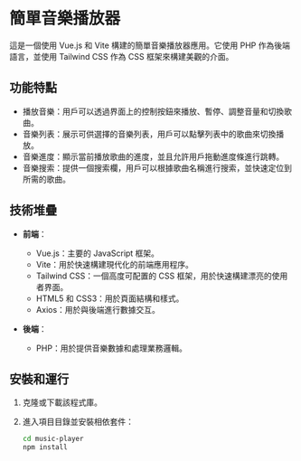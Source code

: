 # 簡單音樂播放器

這是一個使用 Vue.js 和 Vite 構建的簡單音樂播放器應用。它使用 PHP 作為後端語言，並使用 Tailwind CSS 作為 CSS 框架來構建美觀的介面。

## 功能特點

- 播放音樂：用戶可以透過界面上的控制按鈕來播放、暫停、調整音量和切換歌曲。
- 音樂列表：展示可供選擇的音樂列表，用戶可以點擊列表中的歌曲來切換播放。
- 音樂進度：顯示當前播放歌曲的進度，並且允許用戶拖動進度條進行跳轉。
- 音樂搜索：提供一個搜索欄，用戶可以根據歌曲名稱進行搜索，並快速定位到所需的歌曲。

## 技術堆疊

- **前端**：
  - Vue.js：主要的 JavaScript 框架。
  - Vite：用於快速構建現代化的前端應用程序。
  - Tailwind CSS：一個高度可配置的 CSS 框架，用於快速構建漂亮的使用者界面。
  - HTML5 和 CSS3：用於頁面結構和樣式。
  - Axios：用於與後端進行數據交互。

- **後端**：
  - PHP：用於提供音樂數據和處理業務邏輯。

## 安裝和運行

1. 克隆或下載該程式庫。
2. 進入項目目錄並安裝相依套件：

   ```bash
   cd music-player
   npm install
